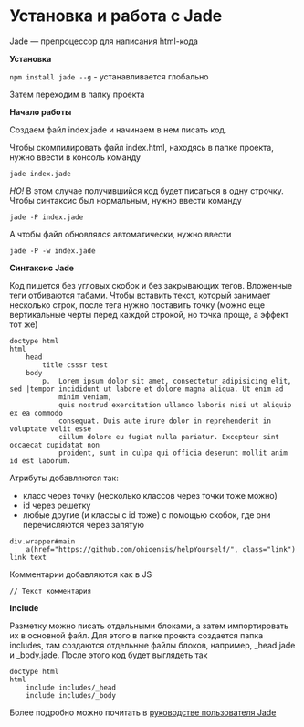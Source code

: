 # Установка и работа с Jade

Jade — препроцессор для написания html-кода

**Установка**

`npm install jade --g` - устанавливается глобально

Затем переходим в папку проекта

**Начало работы**

Создаем файл index.jade и начинаем в нем писать код.

Чтобы скомпилировать файл index.html, находясь в папке проекта, нужно ввести в консоль команду 

`jade index.jade`

*НО!* В этом случае получившийся код будет писаться в одну строчку. Чтобы синтаксис был нормальным, нужно ввести команду 

`jade -P index.jade`

А чтобы файл обновлялся автоматически, нужно ввести

`jade -P -w index.jade`

**Синтаксис Jade**

Код пишется без угловых скобок и без закрывающих тегов. Вложенные теги отбиваются табами. Чтобы вставить текст, который занимает несколько строк, после тега нужно поставить точку (можно еще вертикальные черты перед каждой строкой, но точка проще, а эффект тот же)

```
doctype html
html
	head
		title csssr test
	body
		p. 	Lorem ipsum dolor sit amet, consectetur adipisicing elit, sed |tempor incididunt ut labore et dolore magna aliqua. Ut enim ad 
			minim veniam,
			quis nostrud exercitation ullamco laboris nisi ut aliquip ex ea commodo
			consequat. Duis aute irure dolor in reprehenderit in voluptate velit esse
			cillum dolore eu fugiat nulla pariatur. Excepteur sint occaecat cupidatat non
			proident, sunt in culpa qui officia deserunt mollit anim id est laborum.
```

Атрибуты добавляются так:
- класс через точку (несколько классов через точки тоже можно)
- id через решетку
- любые другие (и классы с id тоже) с помощью скобок, где они перечисляются через запятую

```
div.wrapper#main
	a(href="https://github.com/ohioensis/helpYourself/", class="link") link text
```

Комментарии добавляются как в JS

```
// Текст комментария
```

**Include**

Разметку можно писать отдельными блоками, а затем импортировать их в основной файл. Для этого в папке проекта создается папка includes, там создаются отдельные файлы блоков, например, _head.jade и _body.jade. После этого код будет выглядеть так

```
doctype html
html
	include includes/_head
	include includes/_body
```

Более подробно можно почитать в [руководстве пользователя Jade](http://jsman.ru/jade/) 

